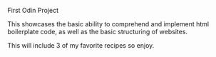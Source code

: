 First Odin Project

This showcases the basic ability to comprehend and implement html boilerplate code, as well as the basic structuring of websites.

This will include 3 of my favorite recipes so enjoy.